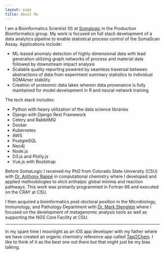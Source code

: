 ```yaml
---
layout: page
title: About Me
---
```


I am a Bioinformatics Scientist (II) at [Somalogic](https://somalogic.com) in the Production Bioinformatics group. My work is focused on full stack development of a data analytics pipeline to enable statistical process control of the SomaScan Assay.  Applications include:
  * ML-based anomaly detection of highly dimensional data with lead generation utilizing graph networks of process and material data followed by downstream impact analysis
  * Scalable quality reporting powered by seamless traversal between abstractions of data from experiment summary statistics to individual SOMAmer stability
  * Creation of proteomic data lakes wherein data provenance is fully maintained for model development in R and neural network training 

The tech stack includes:
  * Python with heavy utilization of the data science libraries
  * Django with Django Rest Framework
  * Celery and RabbitMQ
  * Docker
  * Kubernetes
  * AWS
  * PostgreSQL
  * Neo4j
  * Node.js
  * D3.js and Plotly.js
  * Vue.js with Bootstrap

Before SomaLogic I received my PhD from Colorado State University (CSU) with [Dr. Anthony Rappé](http://www.chem.colostate.edu/person/?id=901886AF3A006543D9B2E19620DF8A92&sq=t) in computational chemistry where I developed and applied methodologies to elicit enthalpic global minima and reaction pathways. This work was primarily programmed in Fortran 66 and executed on the CRAY at CSU.

I then acquired a bioinformatics post-doctoral position in the Microbiology, Immunology, and Pathology Department with [Dr. Mark Stenglein](https://www.stengleinlab.org/) where I focused on the development of metagenomic analysis tools as well as supporting the NGS Core Facility at CSU.

___

In my spare time I moonlight as an iOS app developer with my father where we have created an organic chemistry reference app called [TapOChem](https://apps.apple.com/us/app/tap-ochem/id579861146). I like to think of it as the best one out there but that might just be my bias talking. 